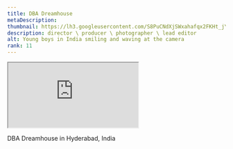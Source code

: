 ```yaml
---
title: DBA Dreamhouse
metaDescription: 
thumbnail: https://lh3.googleusercontent.com/S8PuCNdXjSWxahafqx2FKHt_jYiz4xfqfucsbMB5pd3Hue4RuawNOtU0t16mLAN32luS0oCWcj0rNnwGIYw65a0506u9TyaFbl3_FsyRfvRKvrI1FsXdRLiQ_ZJmH_u8HqxB3SH9sA=w2400
description: director \ producer \ photographer \ lead editor
alt: Young boys in India smiling and waving at the camera
rank: 11
---
```



<iframe src="https://www.youtube.com/embed/CfRgwlouygc" class="youtube-iframe"></iframe>

DBA Dreamhouse in Hyderabad, India